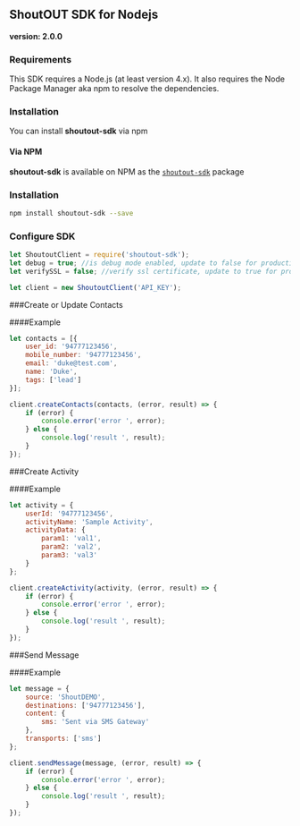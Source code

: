 ## ShoutOUT SDK for Nodejs
__version: 2.0.0__

### Requirements

This SDK requires a Node.js (at least version 4.x). It also requires the Node Package Manager aka npm to resolve the dependencies.

### Installation

You can install **shoutout-sdk** via npm

#### Via NPM

**shoutout-sdk** is available on NPM as the
[`shoutout-sdk`](https://www.npmjs.com/package/shoutout-sdk) package

### Installation

```sh
npm install shoutout-sdk --save
```

### Configure SDK
```js
let ShoutoutClient = require('shoutout-sdk');
let debug = true; //is debug mode enabled, update to false for production
let verifySSL = false; //verify ssl certificate, update to true for production

let client = new ShoutoutClient('API_KEY');
```
###Create or Update Contacts

####Example
```js
let contacts = [{
    user_id: '94777123456',
    mobile_number: '94777123456',
    email: 'duke@test.com',
    name: 'Duke',
    tags: ['lead']
}];

client.createContacts(contacts, (error, result) => {
    if (error) {
        console.error('error ', error);
    } else {
        console.log('result ', result);
    }
});
```

###Create Activity

####Example
```js
let activity = {
    userId: '94777123456',
    activityName: 'Sample Activity',
    activityData: {
        param1: 'val1',
        param2: 'val2',
        param3: 'val3'
    }
};

client.createActivity(activity, (error, result) => {
    if (error) {
        console.error('error ', error);
    } else {
        console.log('result ', result);
    }
});
```

###Send Message

####Example
```js
let message = {
    source: 'ShoutDEMO',
    destinations: ['94777123456'],
    content: {
        sms: 'Sent via SMS Gateway'
    },
    transports: ['sms']
};

client.sendMessage(message, (error, result) => {
    if (error) {
        console.error('error ', error);
    } else {
        console.log('result ', result);
    }
});

```
